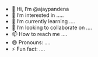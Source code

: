 - 👋 Hi, I’m @ajaypandena
- 👀 I’m interested in .....
- 🌱 I’m currently learning ....
- 💞️ I’m looking to collaborate on ....
- 📫 How to reach me ....
- 😄 Pronouns: ....
- ⚡ Fun fact: ....
 
<!---
ajaypandena/ajaypandena is a ✨ special ✨ repository because its `README.md` (this file) appears on your GitHub profile.
You can click the Preview link to take a look at your changes.
--->
